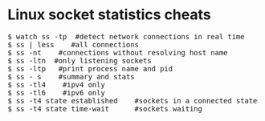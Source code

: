Linux socket statistics cheats
==============================
<pre>
$ watch ss -tp  #detect network connections in real time
$ ss | less    #all connections
$ ss -nt    #connections without resolving host name
$ ss -ltn  #only listening sockets
$ ss -ltp   #print process name and pid
$ ss - s    #summary and stats
$ ss -tl4    #ipv4 only
$ ss -tl6    #ipv6 only
$ ss -t4 state established    #sockets in a connected state
$ ss -t4 state time-wait      #sockets waiting
</pre>

